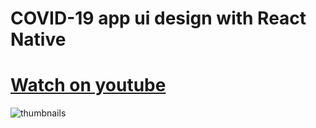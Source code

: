 # COVID-19 app ui design with React Native

# [Watch on youtube](https://youtu.be/1xzWlOrEvNo)

![thumbnails](https://user-images.githubusercontent.com/65803684/83935762-c523dd00-a7e6-11ea-8a56-9ab9a8e833f6.png)
